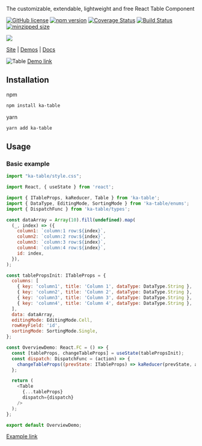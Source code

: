 The customizable, extendable, lightweight and free React Table Component

[![GitHub license](https://img.shields.io/badge/license-MIT-blue.svg)](https://github.com/komarovalexander/ka-table/blob/master/LICENSE)
[![npm version](https://img.shields.io/npm/v/ka-table.svg?style=flat-square)](https://www.npmjs.com/package/ka-table)
[![Coverage Status](https://coveralls.io/repos/github/komarovalexander/ka-table/badge.svg?branch=master&service=github)](https://coveralls.io/github/komarovalexander/ka-table?branch=master&service=github)
[![Build Status](https://travis-ci.com/komarovalexander/ka-table.svg?token=9QUEx9r7MWqF44f9VDer&branch=master)](https://travis-ci.com/komarovalexander/ka-table)
[![minzipped size](https://badgen.net/bundlephobia/minzip/ka-table)](https://badgen.net/bundlephobia/minzip/ka-table)

<a href="http://ka-table.com"><img src="http://ka-table.com/images/logo.svg"/></a>

[Site](http://ka-table.com) | [Demos](https://komarovalexander.github.io/ka-table/#/overview) | [Docs](http://ka-table.com/docs_get_started.html)

![Table](https://komarovalexander.github.io/ka-table/static/demos-screenshots/delete-row.png)
[Demo link](https://komarovalexander.github.io/ka-table/#/delete-row)


## Installation
npm
```sh
npm install ka-table
```
yarn
```sh
yarn add ka-table
```

## Usage
### Basic example


```js
import "ka-table/style.css";

import React, { useState } from 'react';

import { ITableProps, kaReducer, Table } from 'ka-table';
import { DataType, EditingMode, SortingMode } from 'ka-table/enums';
import { DispatchFunc } from 'ka-table/types';

const dataArray = Array(10).fill(undefined).map(
  (_, index) => ({
    column1: `column:1 row:${index}`,
    column2: `column:2 row:${index}`,
    column3: `column:3 row:${index}`,
    column4: `column:4 row:${index}`,
    id: index,
  }),
);

const tablePropsInit: ITableProps = {
  columns: [
    { key: 'column1', title: 'Column 1', dataType: DataType.String },
    { key: 'column2', title: 'Column 2', dataType: DataType.String },
    { key: 'column3', title: 'Column 3', dataType: DataType.String },
    { key: 'column4', title: 'Column 4', dataType: DataType.String },
  ],
  data: dataArray,
  editingMode: EditingMode.Cell,
  rowKeyField: 'id',
  sortingMode: SortingMode.Single,
};

const OverviewDemo: React.FC = () => {
  const [tableProps, changeTableProps] = useState(tablePropsInit);
  const dispatch: DispatchFunc = (action) => {
    changeTableProps((prevState: ITableProps) => kaReducer(prevState, action));
  };

  return (
    <Table
      {...tableProps}
      dispatch={dispatch}
    />
  );
};

export default OverviewDemo;
```

[Example link](https://komarovalexander.github.io/ka-table/#/overview)
